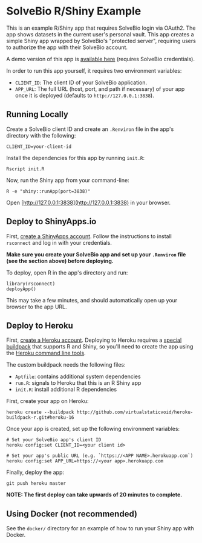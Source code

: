 # SolveBio R/Shiny Example

This is an example R/Shiny app that requires SolveBio login via OAuth2. The app shows datasets in the current user's personal vault. This app creates a simple Shiny app wrapped by SolveBio's "protected server", requiring users to authorize the app with their SolveBio account.

A demo version of this app is [available here](https://davecap.shinyapps.io/secure_shiny_app/) (requires SolveBio credentials).

In order to run this app yourself, it requires two environment variables:

* `CLIENT_ID`: The client ID of your SolveBio application.
* `APP_URL`: The full URL (host, port, and path if necessary) of your app once it is deployed (defaults to `http://127.0.0.1:3838`).


## Running Locally

Create a SolveBio client ID and create an `.Renviron` file in the app's directory with the following:

    CLIENT_ID=your-client-id


Install the dependencies for this app by running `init.R`:


    Rscript init.R


Now, run the Shiny app from your command-line:

    R -e "shiny::runApp(port=3838)"


Open [http://127.0.0.1:3838](http://127.0.0.1:3838) in your browser.


## Deploy to ShinyApps.io

First, [create a ShinyApps account](https://www.shinyapps.io/admin/#/signup). Follow the instructions to install `rsconnect` and log in with your credentials.

**Make sure you create your SolveBio app and set up your `.Renviron` file (see the section above) before deploying.**

To deploy, open R in the app's directory and run:

    library(rsconnect)
    deployApp()


This may take a few minutes, and should automatically open up your browser to the app URL.


## Deploy to Heroku

First, [create a Heroku account](https://heroku.com). Deploying to Heroku requires a [special buildpack](https://github.com/virtualstaticvoid/heroku-buildpack-r/tree/heroku-16) that supports R and Shiny, so you'll need to create the app using the [Heroku command line tools](https://devcenter.heroku.com/articles/heroku-cli).

The custom buildpack needs the following files:

* `Aptfile`: contains additional system dependencies
* `run.R`: signals to Heroku that this is an R Shiny app
* `init.R`: install additional R dependencies

First, create your app on Heroku:

    heroku create --buildpack http://github.com/virtualstaticvoid/heroku-buildpack-r.git#heroku-16


Once your app is created, set up the following environment variables:

    # Set your SolveBio app's client ID
    heroku config:set CLIENT_ID=<your client id>

    # Set your app's public URL (e.g. `https://<APP NAME>.herokuapp.com`)
    heroku config:set APP_URL=https://<your app>.herokuapp.com


Finally, deploy the app:

    git push heroku master


**NOTE: The first deploy can take upwards of 20 minutes to complete.**


## Using Docker (not recommended)

See the `docker/` directory for an example of how to run your Shiny app with Docker.
